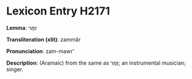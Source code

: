 # Lexicon Entry H2171

**Lemma**: זַמָּר

**Transliteration (xlit)**: zammâr

**Pronunciation**: zam-mawr'

**Description**:
(Aramaic) from the same as זְמָר; an instrumental musician; singer.
